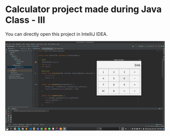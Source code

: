 # Calculator project made during Java Class - III

You can directly open this project in IntelliJ IDEA.

![Calculator in IntelliJ Idea](../img/Screenshot_Calc.png)
